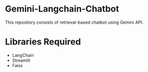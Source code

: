 # Gemini-Langchain-Chatbot
This repository consists of retrieval-based chatbot using Gemini API.

# Libraries Required
- LangChain
- Streamlit
- Faiss

 
